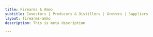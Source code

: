 ```yaml
---
title: Firearms & Ammo
subtitle: Investors | Producers & Distillers | Growers | Suppliers
layout: firearms-ammo
description: This is meta description

---
```

